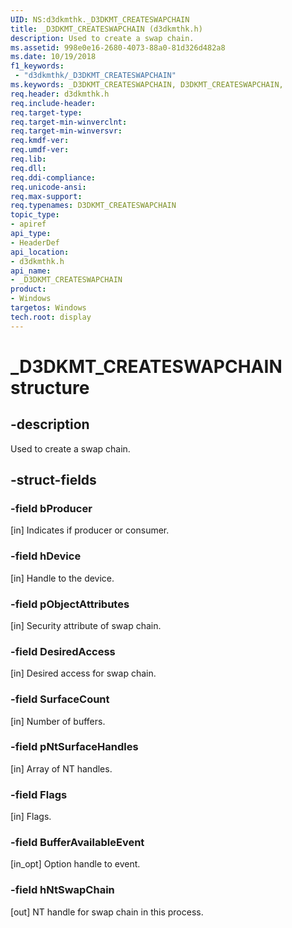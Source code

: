 ```yaml
---
UID: NS:d3dkmthk._D3DKMT_CREATESWAPCHAIN
title: _D3DKMT_CREATESWAPCHAIN (d3dkmthk.h)
description: Used to create a swap chain.
ms.assetid: 998e0e16-2680-4073-88a0-81d326d482a8
ms.date: 10/19/2018
f1_keywords:
 - "d3dkmthk/_D3DKMT_CREATESWAPCHAIN"
ms.keywords: _D3DKMT_CREATESWAPCHAIN, D3DKMT_CREATESWAPCHAIN,
req.header: d3dkmthk.h
req.include-header:
req.target-type:
req.target-min-winverclnt:
req.target-min-winversvr:
req.kmdf-ver:
req.umdf-ver:
req.lib:
req.dll:
req.ddi-compliance:
req.unicode-ansi:
req.max-support:
req.typenames: D3DKMT_CREATESWAPCHAIN
topic_type:
- apiref
api_type:
- HeaderDef
api_location:
- d3dkmthk.h
api_name:
- _D3DKMT_CREATESWAPCHAIN
product: 
- Windows
targetos: Windows
tech.root: display
---
```


# _D3DKMT_CREATESWAPCHAIN structure

## -description

Used to create a swap chain.

## -struct-fields

### -field bProducer

[in] Indicates if producer or consumer.

### -field hDevice

[in] Handle to the device.

### -field pObjectAttributes

[in] Security attribute of swap chain.

### -field DesiredAccess

[in] Desired access for swap chain.

### -field SurfaceCount

[in] Number of buffers.

### -field pNtSurfaceHandles

[in] Array of NT handles.

### -field Flags

[in] Flags.

### -field BufferAvailableEvent

[in_opt] Option handle to event.

### -field hNtSwapChain

[out] NT handle for swap chain in this process.

